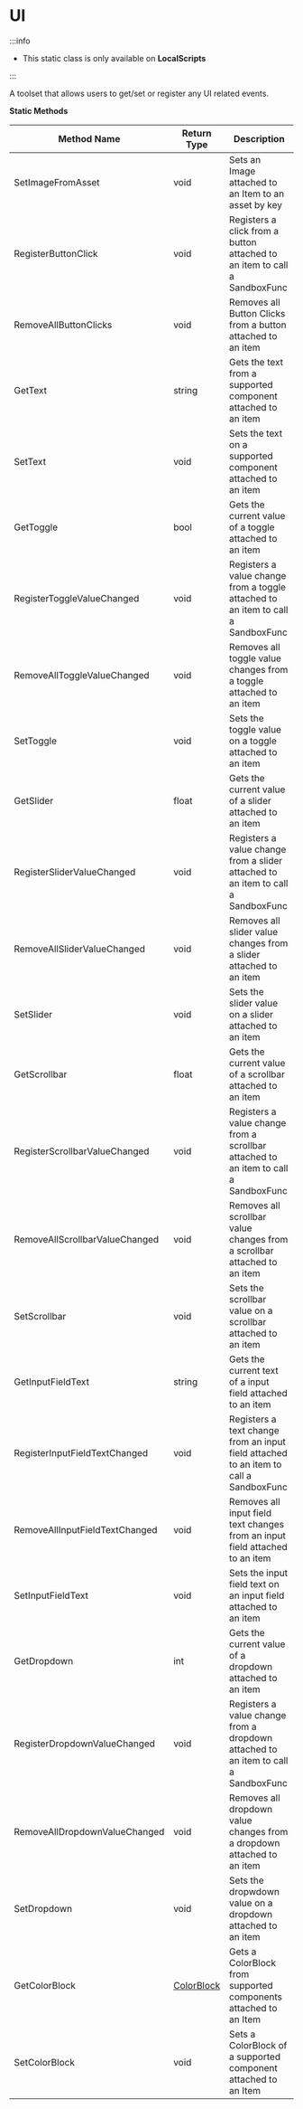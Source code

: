 # UI

:::info

+ This static class is only available on **LocalScripts**

:::

A toolset that allows users to get/set or register any UI related events.

**Static Methods**

Method Name | Return Type | Description
--- | --- | ---
SetImageFromAsset | void | Sets an Image attached to an Item to an asset by key
RegisterButtonClick | void | Registers a click from a button attached to an item to call a SandboxFunc
RemoveAllButtonClicks | void | Removes all Button Clicks from a button attached to an item
GetText | string | Gets the text from a supported component attached to an item
SetText | void | Sets the text on a supported component attached to an item
GetToggle | bool | Gets the current value of a toggle attached to an item
RegisterToggleValueChanged | void | Registers a value change from a toggle attached to an item to call a SandboxFunc
RemoveAllToggleValueChanged | void | Removes all toggle value changes from a toggle attached to an item
SetToggle | void | Sets the toggle value on a toggle attached to an item
GetSlider | float | Gets the current value of a slider attached to an item
RegisterSliderValueChanged | void | Registers a value change from a slider attached to an item to call a SandboxFunc
RemoveAllSliderValueChanged | void | Removes all slider value changes from a slider attached to an item
SetSlider | void | Sets the slider value on a slider attached to an item
GetScrollbar | float | Gets the current value of a scrollbar attached to an item
RegisterScrollbarValueChanged | void | Registers a value change from a scrollbar attached to an item to call a SandboxFunc
RemoveAllScrollbarValueChanged | void | Removes all scrollbar value changes from a scrollbar attached to an item
SetScrollbar | void | Sets the scrollbar value on a scrollbar attached to an item
GetInputFieldText | string | Gets the current text of a input field attached to an item
RegisterInputFieldTextChanged | void | Registers a text change from an input field attached to an item to call a SandboxFunc
RemoveAllInputFieldTextChanged | void | Removes all input field text changes from an input field attached to an item
SetInputFieldText | void | Sets the input field text on an input field attached to an item
GetDropdown | int | Gets the current value of a dropdown attached to an item
RegisterDropdownValueChanged | void | Registers a value change from a dropdown attached to an item to call a SandboxFunc
RemoveAllDropdownValueChanged | void | Removes all dropdown value changes from a dropdown attached to an item
SetDropdown | void | Sets the dropwdown value on a dropdown attached to an item
GetColorBlock | [ColorBlock](../colorblock) | Gets a ColorBlock from supported components attached to an Item
SetColorBlock | void | Sets a ColorBlock of a supported component attached to an Item